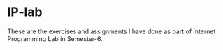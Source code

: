 # IP-lab
These are the exercises and assignments I have done as part of Internet Programming Lab in Semester-6.
